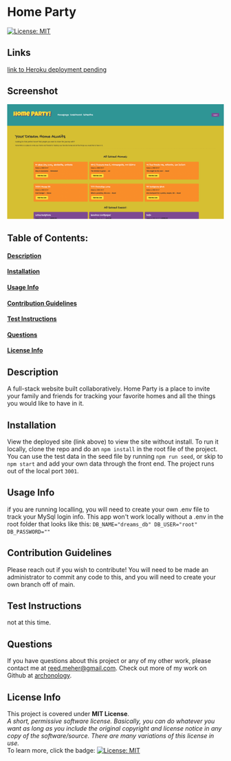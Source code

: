# Home Party
[![License: MIT](https://img.shields.io/badge/License-MIT-yellow.svg)](https://opensource.org/licenses/MIT)
## Links
[link to Heroku deployment pending]()
## Screenshot
![Screenshot of homepage](./public/images/Screen%20Shot%202022-10-17%20at%2012.23.35%20PM.png)    
## Table of Contents:
#### [Description](#description)
#### [Installation](#installation)
#### [Usage Info](#usage-info)
#### [Contribution Guidelines](#contribution-guidelines)
#### [Test Instructions](#test-instructions)
#### [Questions](#questions)
#### [License Info](#license-info)

## Description
A full-stack website built collaboratively. Home Party is a place to invite your family and friends for tracking your favorite homes and all the things you would like to have in it.
    
## Installation
View the deployed site (link above) to view the site without install.  To run it locally, clone the repo and do an `npm install` in the root file of the project.  You can use the test data in the seed file by running `npm run seed`, or skip to `npm start` and add your own data through the front end. The project runs out of the local port `3001`.  

## Usage Info
if you are running localling, you will need to create your own .env file to track your MySql login info.  This app won't work locally without  a .env in the root  folder that looks like this: 
`DB_NAME="dreams_db" DB_USER="root" DB_PASSWORD=""`

## Contribution Guidelines
Please reach out if you wish to contribute! You will need to be made an administrator to commit any code to this, and you will need to create your own branch off of main.

## Test Instructions
not at this time.

## Questions
If you have questions about this project or any of my other work, please contact me at reed.meher@gmail.com. Check out more of my work on Github at [archonology](https://github.com/archonology).
    
## License Info
This project is covered under **MIT License**. 
<br>
*A short, permissive software license. Basically, you can do whatever you want as long as you include the original copyright and license notice in any copy of the software/source.  There are many variations of this license in use.* 
<br>
To learn more, click the badge: [![License: MIT](https://img.shields.io/badge/License-MIT-yellow.svg)](https://opensource.org/licenses/MIT)